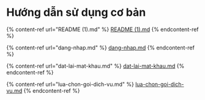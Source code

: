 # Hướng dẫn sử dụng cơ bản

{% content-ref url="README (1).md" %}
[README (1).md](<README (1).md>)
{% endcontent-ref %}

{% content-ref url="dang-nhap.md" %}
[dang-nhap.md](dang-nhap.md)
{% endcontent-ref %}

{% content-ref url="dat-lai-mat-khau.md" %}
[dat-lai-mat-khau.md](dat-lai-mat-khau.md)
{% endcontent-ref %}

{% content-ref url="lua-chon-goi-dich-vu.md" %}
[lua-chon-goi-dich-vu.md](lua-chon-goi-dich-vu.md)
{% endcontent-ref %}
